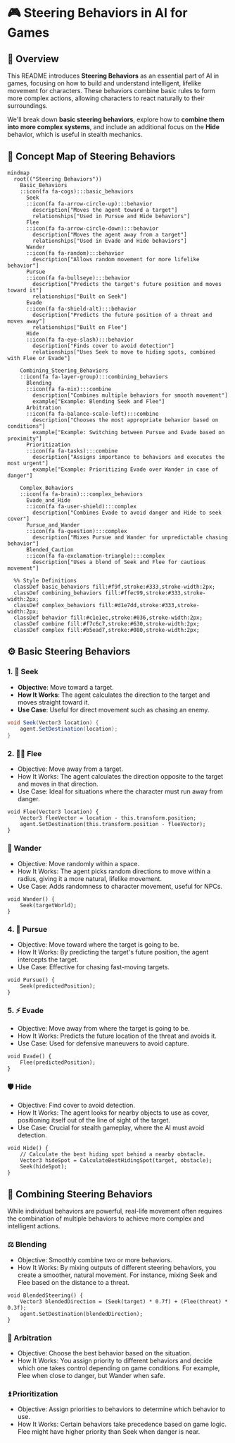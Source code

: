 # 🎮 Steering Behaviors in AI for Games

## 📝 Overview

This README introduces **Steering Behaviors** as an essential part of AI in games, focusing on how to build and understand intelligent, lifelike movement for characters. These behaviors combine basic rules to form more complex actions, allowing characters to react naturally to their surroundings.

We'll break down **basic steering behaviors**, explore how to **combine them into more complex systems**, and include an additional focus on the **Hide** behavior, which is useful in stealth mechanics.

## 🧠 Concept Map of Steering Behaviors


```mermaid
mindmap
  root(("Steering Behaviors"))
    Basic_Behaviors
    ::icon(fa fa-cogs):::basic_behaviors
      Seek
      ::icon(fa fa-arrow-circle-up):::behavior
        description["Moves the agent toward a target"]
        relationships["Used in Pursue and Hide behaviors"]
      Flee
      ::icon(fa fa-arrow-circle-down):::behavior
        description["Moves the agent away from a target"]
        relationships["Used in Evade and Hide behaviors"]
      Wander
      ::icon(fa fa-random):::behavior
        description["Allows random movement for more lifelike behavior"]
      Pursue
      ::icon(fa fa-bullseye):::behavior
        description["Predicts the target's future position and moves toward it"]
        relationships["Built on Seek"]
      Evade
      ::icon(fa fa-shield-alt):::behavior
        description["Predicts the future position of a threat and moves away"]
        relationships["Built on Flee"]
      Hide
      ::icon(fa fa-eye-slash):::behavior
        description["Finds cover to avoid detection"]
        relationships["Uses Seek to move to hiding spots, combined with Flee or Evade"]

    Combining_Steering_Behaviors
    ::icon(fa fa-layer-group):::combining_behaviors
      Blending
      ::icon(fa fa-mix):::combine
        description["Combines multiple behaviors for smooth movement"]
        example["Example: Blending Seek and Flee"]
      Arbitration
      ::icon(fa fa-balance-scale-left):::combine
        description["Chooses the most appropriate behavior based on conditions"]
        example["Example: Switching between Pursue and Evade based on proximity"]
      Prioritization
      ::icon(fa fa-tasks):::combine
        description["Assigns importance to behaviors and executes the most urgent"]
        example["Example: Prioritizing Evade over Wander in case of danger"]

    Complex_Behaviors
    ::icon(fa fa-brain):::complex_behaviors
      Evade_and_Hide
      ::icon(fa fa-user-shield):::complex
        description["Combines Evade to avoid danger and Hide to seek cover"]
      Pursue_and_Wander
      ::icon(fa fa-question):::complex
        description["Mixes Pursue and Wander for unpredictable chasing behavior"]
      Blended_Caution
      ::icon(fa fa-exclamation-triangle):::complex
        description["Uses a blend of Seek and Flee for cautious movement"]

  %% Style Definitions
  classDef basic_behaviors fill:#f9f,stroke:#333,stroke-width:2px;
  classDef combining_behaviors fill:#ffec99,stroke:#333,stroke-width:2px;
  classDef complex_behaviors fill:#d1e7dd,stroke:#333,stroke-width:2px;
  classDef behavior fill:#c1e1ec,stroke:#036,stroke-width:2px;
  classDef combine fill:#f7c6c7,stroke:#630,stroke-width:2px;
  classDef complex fill:#b5ead7,stroke:#080,stroke-width:2px;

```

## ⚙️ Basic Steering Behaviors

### 1. 🚀 Seek
- **Objective**: Move toward a target.
- **How It Works**: The agent calculates the direction to the target and moves straight toward it.
- **Use Case**: Useful for direct movement such as chasing an enemy.

```csharp
void Seek(Vector3 location) {
    agent.SetDestination(location);
}
```

### 2. 🏃‍♂️ Flee

- Objective: Move away from a target.
- How It Works: The agent calculates the direction opposite to the target and moves in that direction.
- Use Case: Ideal for situations where the character must run away from danger.

```
void Flee(Vector3 location) {
    Vector3 fleeVector = location - this.transform.position;
    agent.SetDestination(this.transform.position - fleeVector);
}
```



### 🔀 Wander
- Objective: Move randomly within a space.
- How It Works: The agent picks random directions to move within a radius, giving it a more natural, lifelike movement.
- Use Case: Adds randomness to character movement, useful for NPCs.

```
void Wander() {
    Seek(targetWorld);
}
```


### 4. 🎯 Pursue
- Objective: Move toward where the target is going to be.
- How It Works: By predicting the target's future position, the agent intercepts the target.
- Use Case: Effective for chasing fast-moving targets.

```
void Pursue() {
    Seek(predictedPosition);
}
```

### 5. ⚡ Evade
- Objective: Move away from where the target is going to be.
- How It Works: Predicts the future location of the threat and avoids it.
- Use Case: Used for defensive maneuvers to avoid capture.

```
void Evade() {
    Flee(predictedPosition);
}
```

### 🛡️ Hide
- Objective: Find cover to avoid detection.
- How It Works: The agent looks for nearby objects to use as cover, positioning itself out of the line of sight of the target.
- Use Case: Crucial for stealth gameplay, where the AI must avoid detection.


```
void Hide() {
    // Calculate the best hiding spot behind a nearby obstacle.
    Vector3 hideSpot = CalculateBestHidingSpot(target, obstacle);
    Seek(hideSpot);
}
```


## 🔄 Combining Steering Behaviors

While individual behaviors are powerful, real-life movement often requires the combination of multiple behaviors to achieve more complex and intelligent actions.

### ⚖️ Blending
- Objective: Smoothly combine two or more behaviors.
- How It Works: By mixing outputs of different steering behaviors, you create a smoother, natural movement. For instance, mixing Seek and Flee based on the distance to a threat.


```
void BlendedSteering() {
    Vector3 blendedDirection = (Seek(target) * 0.7f) + (Flee(threat) * 0.3f);
    agent.SetDestination(blendedDirection);
}
```
### 🔄 Arbitration

- Objective: Choose the best behavior based on the situation.
- How It Works: You assign priority to different behaviors and decide which one takes control depending on game conditions. For example, Flee when close to danger, but Wander when safe.

### ⏫ Prioritization

- Objective: Assign priorities to behaviors to determine which behavior to use.
- How It Works: Certain behaviors take precedence based on game logic. Flee might have higher priority than Seek when danger is near.
